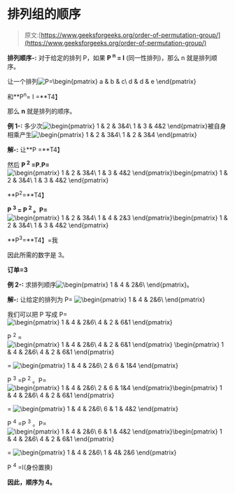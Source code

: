 # 排列组的顺序

> 原文:[https://www.geeksforgeeks.org/order-of-permutation-group/](https://www.geeksforgeeks.org/order-of-permutation-group/)

**排列顺序-:** 对于给定的排列 P，如果 **P <sup>n</sup> = I** (同一性排列)，那么 n 就是排列顺序。

让一个排列![P=\begin{pmatrix} a & b & c\\ d & d & e \end{pmatrix}](img/ed92af6e9bc8d76347952f0f4454e297.png "Rendered by QuickLaTeX.com")

和**P<sup>n</sup>= I =**T4】

那么 **n** 就是排列的顺序。

**例 1-:** 多少次![\begin{pmatrix} 1 & 2 & 3&4\\ 1 & 3 & 4&2 \end{pmatrix}   ](img/893b0e8e91755458e22cc2bf0cf087f6.png "Rendered by QuickLaTeX.com")被自身相乘产生![\begin{pmatrix} 1 & 2 & 3&4\\ 1 & 2 & 3&4 \end{pmatrix}](img/1609ead0539fad74db78836b4f09d1d5.png "Rendered by QuickLaTeX.com")

**解-:** 让**P =**T4】

然后 **P <sup>2</sup> =P.P=** ![\begin{pmatrix} 1 & 2 & 3&4\\ 1 & 3 & 4&2 \end{pmatrix}\begin{pmatrix} 1 & 2 & 3&4\\ 1 & 3 & 4&2 \end{pmatrix}](img/06ea628f4f09e1018430b138acb24680.png "Rendered by QuickLaTeX.com")

**P<sup>2</sup>=**T4】

**P <sup>3</sup> = P <sup>2</sup> 。P=** ![\begin{pmatrix} 1 & 2 & 3&4\\ 1 & 4 & 2&3 \end{pmatrix}\begin{pmatrix} 1 & 2 & 3&4\\ 1 & 3 & 4&2 \end{pmatrix}](img/4dc78d919df682f344bc2dd5e4381899.png "Rendered by QuickLaTeX.com")

**P<sup>3</sup>=**T4】=我

因此所需的数字是 3。

**订单=3**

**例 2-:** 求排列顺序![\begin{pmatrix} 1 & 4 & 2&6\\ \end{pmatrix}   ](img/042bd37f72b5abb21d64dc04fb493ccf.png "Rendered by QuickLaTeX.com")。

**解-:** 让给定的排列为 P= ![\begin{pmatrix} 1 & 4 & 2&6\\ \end{pmatrix}](img/64bb8b0de001f8470ab68be43babadf0.png "Rendered by QuickLaTeX.com")

我们可以把 P 写成 P= ![\begin{pmatrix} 1 & 4 & 2&6\\ 4 & 2 & 6&1 \end{pmatrix}](img/bcc8dca866b02000f03bcf6de3a8bf04.png "Rendered by QuickLaTeX.com")

P <sup>2</sup> = ![\begin{pmatrix} 1 & 4 & 2&6\\ 4 & 2 & 6&1 \end{pmatrix} \begin{pmatrix} 1 & 4 & 2&6\\ 4 & 2 & 6&1 \end{pmatrix}](img/23f7c5a885115f7cf2ee55afed34ed81.png "Rendered by QuickLaTeX.com")

= ![\begin{pmatrix} 1 & 4 & 2&6\\ 2 & 6 & 1&4 \end{pmatrix}](img/ef1dcb54d1629fac7b457c9827942ba7.png "Rendered by QuickLaTeX.com")

P <sup>3</sup> =P <sup>2</sup> 。P= ![\begin{pmatrix} 1 & 4 & 2&6\\ 2 & 6 & 1&4 \end{pmatrix}\begin{pmatrix} 1 & 4 & 2&6\\ 4 & 2 & 6&1 \end{pmatrix}](img/ce61bde0df91f90d9b2feaacaa3aa1d3.png "Rendered by QuickLaTeX.com")

= ![\begin{pmatrix} 1 & 4 & 2&6\\ 6 & 1 & 4&2 \end{pmatrix}](img/c65ee9b33e6f265c5208596c3223454b.png "Rendered by QuickLaTeX.com")

P <sup>4</sup> =P <sup>3</sup> 。P= ![\begin{pmatrix} 1 & 4 & 2&6\\ 6 & 1 & 4&2 \end{pmatrix}\begin{pmatrix} 1 & 4 & 2&6\\ 4 & 2 & 6&1 \end{pmatrix}](img/e2161bd55f703224b614afaaab2e6c36.png "Rendered by QuickLaTeX.com")

= ![\begin{pmatrix} 1 & 4 & 2&6\\ 1 & 4& 2&6 \end{pmatrix}](img/51b9a16f62d8d95a8fdf1f086cf29fb9.png "Rendered by QuickLaTeX.com")

P <sup>4</sup> =I(身份置换)

**因此，顺序为 4。**